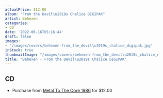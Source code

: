 ```yaml
---
actualPrice: $12.00
album: "From the Devil\u2019s Chalice DIGIPAK"
artist: Behexen
categories:
- CD
date: '2022-06-16T05:16:44'
draft: false
images:
- "/images/covers/behexen-from_the_devil\u2019s_chalice_digipak.jpg"
inStock: true
thumbnailImage: "/images/covers/behexen-from_the_devil\u2019s_chalice_digipak-thumb.jpg"
title: "Behexen - From the Devil\u2019s Chalice DIGIPAK"
---
```


## CD
* Purchase from [Metal To The Core 1986](https://metaltothecore1986.com/shop/behexen-from-the-devils-chalice-digipak-cd/) for $12.00
